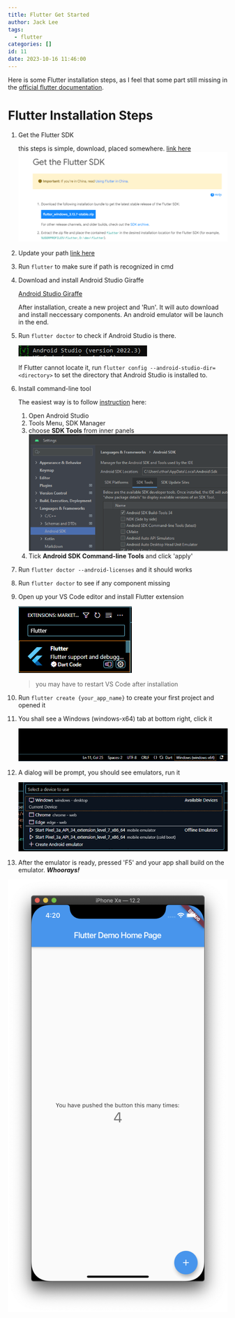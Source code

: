 ```yaml
---
title: Flutter Get Started
author: Jack Lee
tags:
  - flutter
categories: []
id: 11
date: 2023-10-16 11:46:00
---
```

Here is some Flutter installation steps, as I feel that some part still missing in the [official flutter documentation](https://docs.flutter.dev/get-started/install/windows).

# Flutter Installation Steps

1. Get the Flutter SDK

    this steps is simple, download, placed somewhere. [link here](https://docs.flutter.dev/get-started/install/windows#get-the-flutter-sdk)
    ![flutter sdk](/images/flutter_get_the_sdk.png)

2. Update your path [link here](https://docs.flutter.dev/get-started/install/windows#update-your-path)

3. Run `flutter` to make sure if path is recognized in cmd

4. Download and install Android Studio Giraffe

    [Android Studio Giraffe](https://developer.android.com/studio)
    
    After installation, create a new project and 'Run'. It will auto download and install neccessary components. An android emulator will be launch in the end.

5. Run `flutter doctor` to check if Android Studio is there.

   ![flutter doctor](/images/flutter_doctor_android_studio.png)
   
   If Flutter cannot locate it, run `flutter config --android-studio-dir=<directory>` to set the directory that Android Studio is installed to.

6. Install command-line tool

   The easiest way is to follow [instruction](https://stackoverflow.com/a/60529140) here:
   
   1. Open Android Studio
   2. Tools Menu, SDK Manager
   3. choose **SDK Tools** from inner panels   
    ![sdk tool](/images/android_studio_sdk_tools_panel.png)
   4. Tick **Android SDK Command-line Tools** and click 'apply'
   
7. Run `flutter doctor --android-licenses` and it should works

8. Run `flutter doctor` to see if any component missing

9. Open up your VS Code editor and install Flutter extension
	
	![vs code extension](/images/flutter_vs_extension.png)
    
	> you may have to restart VS Code after installation
    
10. Run `flutter create {your_app_name}` to create your first project and opened it

11. You shall see a Windows (windows-x64) tab at bottom right, click it

	![devices](/images/vscode_bottom_left_devices.png)

12. A dialog will be prompt, you should see emulators, run it

	![vs code popup devices](/images/vscode_popup_device.png)
    
13. After the emulator is ready, pressed 'F5' and your app shall build on the emulator. ***Whoorays!***


![flutter first app](/images/flutter_first_app_showcase.png)